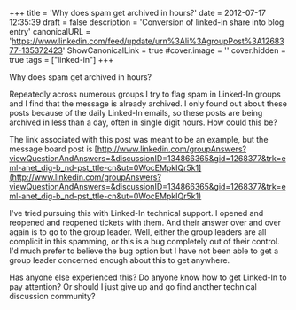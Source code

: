 +++
title = 'Why does spam get archived in hours?'
date = 2012-07-17 12:35:39
draft = false
description = 'Conversion of linked-in share into blog entry'
canonicalURL = 'https://www.linkedin.com/feed/update/urn%3Ali%3AgroupPost%3A1268377-135372423'
ShowCanonicalLink = true
#cover.image = ''
cover.hidden = true
tags = ["linked-in"]
+++

Why does spam get archived in hours?

Repeatedly across numerous groups I try to flag spam in Linked-In groups and I
find that the message is already archived.  I only found out about these posts
because of the daily Linked-In emails, so these posts are being archived in less
than a day, often in single digit hours.  How could this be?

The link associated with this post was meant to be an example, but the message
board post is
[http://www.linkedin.com/groupAnswers?viewQuestionAndAnswers=&discussionID=134866365&gid=1268377&trk=eml-anet_dig-b_nd-pst_ttle-cn&ut=0WocEMpkIQr5k1](http://www.linkedin.com/groupAnswers?viewQuestionAndAnswers=&discussionID=134866365&gid=1268377&trk=eml-anet_dig-b_nd-pst_ttle-cn&ut=0WocEMpkIQr5k1)

I've tried pursuing this with Linked-In technical support.  I opened and
reopened and reopened tickets with them.  And their answer over and over again
is to go to the group leader.  Well, either the group leaders are all complicit
in this spamming, or this is a bug completely out of their control.  I'd much
prefer to believe the bug option but I have not been able to get a group leader
concerned enough about this to get anywhere.

Has anyone else experienced this?  Do anyone know how to get Linked-In to pay
attention?  Or should I just give up and go find another technical discussion
community?
